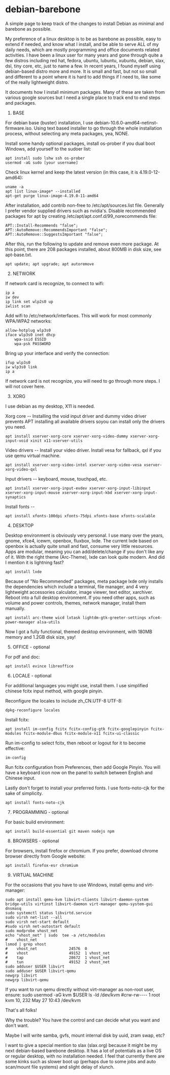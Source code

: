 # debian-barebone

A simple page to keep track of the changes to install Debian as minimal and barebone as possible.

My preference of a linux desktop is to be as barebone as possible, easy to extend if needed, and know what I install, and be able to serve ALL of my daily needs, which are mostly programming and office documents related activities. I have been a linux user for many years and gone through quite a few distros including red hat, fedora, ubuntu, lubuntu, xubuntu, debian, slax, dsl, tiny core, etc, just to name a few. In recent years, I found myself using debian-based distro more and more. It is small and fast, but not so small and different to a point where it is hard to add things if I need to, like some of the really lightweight distro.

It documents how I install minimum packages. Many of these are taken from various google sources but I need a single place to track end to end steps and packages.

1) BASE

For debian base (buster) installation, I use debian-10.6.0-amd64-netinst-firmware.iso. Using text based installer to go through the whole installation process, without selecting any meta packages, yea, NONE. 

Install some handy optional packages, install os-prober if you dual boot Windows, add yourself to the sudoer list:
 
    apt install sudo lshw ssh os-prober
    usermod -aG sudo [your username]
 
Check linux kernel and keep the latest version (in this case, it is 4.19.0-12-amd64):

    uname -a
    apt list linux-image* --installed
    apt-get purge linux-image-4.19.0-11-amd64

After installation, add contrib non-free to /etc/apt/sources.list file. Generally I prefer vendor supplied drivers such as nvidia's. Disable recommended packages for apt by creating /etc/apt/apt.conf.d/99_norecommends file:

    APT::Install-Recommends "false";
    APT::AutoRemove::RecommendsImportant "false";
    APT::AutoRemove::SuggestsImportant "false";

After this, run the following to update and remove even more package. At this point, there are 208 packages installed, about 800MB in disk size, see apt-base.txt.

    apt update; apt upgrade; apt autoremove
 
2) NETWORK

If network card is recognize, to connect to wifi:

    ip a
    iw dev
    ip link set wlp2s0 up
    iwlist scan

Add wifi to /etc/network/interfaces. This will work for most commonly WPA/WPA2 networks:

    allow-hotplug wlp3s0
    iface wlp3s0 inet dhcp
        wpa-ssid ESSID
        wpa-psk PASSWORD

Bring up your interface and verify the connection:

    ifup wlp3s0
    iw wlp3s0 link
    ip a

If network card is not recognize, you will need to go through more steps. I will not cover here.

3) XORG

I use debian as my desktop, X11 is needed. 

Xorg core -- Installing the void input driver and dummy video driver prevents APT installing all available drivers soyou can install only the drivers you need.

    apt install xserver-xorg-core xserver-xorg-video-dummy xserver-xorg-input-void xinit x11-xserver-utils

Video drivers -- Install your video driver. Install vesa for fallback, qxl if you use qemu virtual machine.

    apt install xserver-xorg-video-intel xserver-xorg-video-vesa xserver-xorg-video-qxl

Input drivers -- keyboard, mouse, touchpad, etc.

    apt install xserver-xorg-input-evdev xserver-xorg-input-libinput xserver-xorg-input-mouse xserver-xorg-input-kbd xserver-xorg-input-synaptics

Install fonts -- 

    apt install xfonts-100dpi xfonts-75dpi xfonts-base xfonts-scalable
    
4) DESKTOP

Desktop environment is obviously very personal. I use many over the years, gnome, xfce4, icewm, openbox, fluxbox, lxde. The current lxde based on openbox is actually quite small and fast, consume very little resources. Apps are modular, meaning you can add/delete/change if you don't like any of it. With the right theme (Arc-Theme), lxde can look quite modern. And did I mention it is lightning fast? 

    apt install lxde

Because of "No Recommended" packages, meta package lxde only installs the dependencies which include a terminal, file manager, and 4 very lightweight accessories calculator, image viewer, text editor, xarchiver. Reboot into a full desktop environment. If you need other apps, such as volume and power controls, themes, network manager, install them manually.

    apt install arc-theme wicd lxtask lightdm-gtk-greeter-settings xfce4-power-manager alsa-utils

Now I got a fully functional, themed desktop environment, with 180MB memory and 1.2GB disk size, yay!

5) OFFICE - optional

For pdf and doc:

    apt install evince libreoffice
 
6) LOCALE - optional

For additional languages you might use, install them. I use simplified chinese fcitx input method, with google pinyin. 

Reconfigure the locales to include zh_CN.UTF-8 UTF-8:

    dpkg-reconfigure locales

Install fcitx:

    apt install im-config fcitx fcitx-config-gtk fcitx-googlepinyin fcitx-modules fcitx-module-dbus fcitx-module-x11 fcitx-ui-classic

Run im-config to select fcitx, then reboot or logout for it to become effective: 

    im-config

Run fcitx configuration from Preferences, then add Google Pinyin. You will have a keyboard icon now on the panel to switch between English and Chinese input. 

Lastly don't forget to install your preferred fonts. I use fonts-noto-cjk for the sake of simplicity.

    apt install fonts-noto-cjk
    
7) PROGRAMMING - optional

For basic build environment:

    apt install build-essential git maven nodejs npm

8) BROWSERS - optional

For browsers, install firefox or chromium. If you prefer, download chrome browser directly from Google website:
    
    apt install firefox-esr chromium
    
9) VIRTUAL MACHINE

For the occasions that you have to use Windows, install qemu and virt-manager:

    sudo apt install qemu-kvm libvirt-clients libvirt-daemon-system bridge-utils virtinst libvirt-daemon virt-manager qemu-system-gui dnsmasq
    sudo systemctl status libvirtd.service
    sudo virsh net-list --all
    sudo virsh net-start default
    #sudo virsh net-autostart default
    sudo modprobe vhost_net
    echo "vhost_net" | sudo  tee -a /etc/modules
    #    vhost_net
    lsmod | grep vhost
    #    vhost_net              24576  0
    #    vhost                  49152  1 vhost_net
    #    tap                    28672  1 vhost_net
    #    tun                    49152  2 vhost_net
    sudo adduser $USER libvirt
    sudo adduser $USER libvirt-qemu
    newgrp libvirt
    newgrp libvirt-qemu

If you want to run qemu directly without virt-manager as non-root user, ensure: 
    sudo usermod -aG kvm $USER
    ls -ld /dev/kvm
    #crw-rw---- 1 root kvm 10, 232 May 27 10:43 /dev/kvm

That's all folks! 

Why the trouble? You have the control and can decide what you want and don't want.

Maybe I will write samba, gvfs, mount internal disk by uuid, zram swap, etc?

I want to give a special mention to slax (slax.org) because it might be my next debian-based barebone desktop. It has a lot of potentials as a live OS or regular desktop, with no installation needed. I feel that currently there are some kinks such as slower boot up (perhaps due to some jobs and auto scan/mount file systems) and slight delay of xlunch. 
